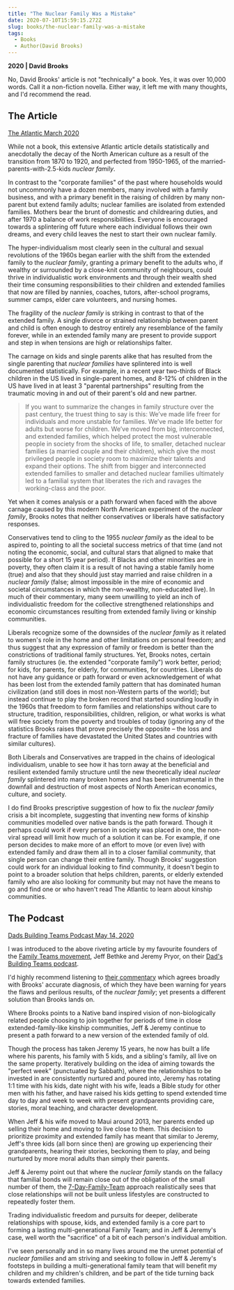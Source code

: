 ```yaml
---
title: "The Nuclear Family Was a Mistake"
date: 2020-07-10T15:59:15.272Z
slug: books/the-nuclear-family-was-a-mistake
tags:
  - Books
  - Author(David Brooks)
---
```


**2020 | David Brooks**

No, David Brooks' article is not "technically" a book. Yes, it was over 10,000 words. Call it a non-fiction novella. Either way, it left me with many thoughts, and I'd recommend the read.

## The Article

[The Atlantic March 2020](https://www.theatlantic.com/magazine/archive/2020/03/the-nuclear-family-was-a-mistake/605536/)

While not a book, this extensive Atlantic article details statistically and anecdotally the decay of the North American culture as a result of the transition from 1870 to 1920, and perfected from 1950-1965, of the married-parents-with-2.5-kids _nuclear family_.

In contrast to the "corporate families" of the past where households would not uncommonly have a dozen members, many involved with a family business, and with a primary benefit in the raising of children by many non-parent but extend family adults; nuclear families are isolated from extended families. Mothers bear the brunt of domestic and childrearing duties, and after 1970 a balance of work responsibilities. Everyone is encouraged towards a splintering off future where each individual follows their own dreams, and every child leaves the nest to start their own nuclear family.

The hyper-individualism most clearly seen in the cultural and sexual revolutions of the 1960s began earlier with the shift from the extended family to the _nuclear family_, granting a primary benefit to the adults who, if wealthy or surrounded by a close-knit community of neighbours, could thrive in individualistic work environments and through their wealth shed their time consuming responsibilities to their children and extended families that now are filled by nannies, coaches, tutors, after-school programs, summer camps, elder care volunteers, and nursing homes.

The fragility of the _nuclear family_ is striking in contrast to that of the extended family. A single divorce or strained relationship between parent and child is often enough to destroy entirely any resemblance of the family forever, while in an extended family many are present to provide support and step in when tensions are high or relationships falter.

The carnage on kids and single parents alike that has resulted from the single parenting that _nuclear families_ have splintered into is well documented statistically. For example, in a recent year two-thirds of Black children in the US lived in single-parent homes, and 8-12% of children in the US have lived in at least 3 "parental partnerships" resulting from the traumatic moving in and out of their parent's old and new partner.

> If you want to summarize the changes in family structure over the past century, the truest thing to say is this: We’ve made life freer for individuals and more unstable for families. We’ve made life better for adults but worse for children. We’ve moved from big, interconnected, and extended families, which helped protect the most vulnerable people in society from the shocks of life, to smaller, detached nuclear families (a married couple and their children), which give the most privileged people in society room to maximize their talents and expand their options. The shift from bigger and interconnected extended families to smaller and detached nuclear families ultimately led to a familial system that liberates the rich and ravages the working-class and the poor.

Yet when it comes analysis or a path forward when faced with the above carnage caused by this modern North American experiment of the _nuclear family_, Brooks notes that neither conservatives or liberals have satisfactory responses.

Conservatives tend to cling to the 1955 _nuclear family_ as the ideal to be aspired to, pointing to all the societal success metrics of that time (and not noting the economic, social, and cultural stars that aligned to make that possible for a short 15 year period). If Blacks and other minorities are in poverty, they often claim it is a result of not having a stable family home (true) and also that they should just stay married and raise children in a _nuclear family_ (false; almost impossible in the mire of economic and societal circumstances in which the non-wealthy, non-educated live). In much of their commentary, many seem unwilling to yield an inch of individualistic freedom for the collective strengthened relationships and economic circumstances resulting from extended family living or kinship communities.

Liberals recognize some of the downsides of the _nuclear family_ as it related to women's role in the home and other limitations on personal freedom; and thus suggest that any expression of family or freedom is better than the constrictions of traditional family structures. Yet, Brooks notes, certain family structures (ie. the extended "corporate family") work better, period; for kids, for parents, for elderly, for communities, for countries. Liberals do not have any guidance or path forward or even acknowledgement of what has been lost from the extended family pattern that has dominated human civilization (and still does in most non-Western parts of the world); but instead continue to play the broken record that started sounding loudly in the 1960s that freedom to form families and relationships without care to structure, tradition, responsibilities, children, religion, or what works is what will free society from the poverty and troubles of today (ignoring any of the statistics Brooks raises that prove precisely the opposite – the loss and fracture of families have devastated the United States and countries with similar cultures).

Both Liberals and Conservatives are trapped in the chains of ideological individualism, unable to see how it has torn away at the beneficial and resilient extended family structure until the new theoretically ideal _nuclear family_ splintered into many broken homes and has been instrumental in the downfall and destruction of most aspects of North American economics, culture, and society.

I do find Brooks prescriptive suggestion of how to fix the _nuclear family_ crisis a bit incomplete, suggesting that inventing new forms of kinship communities modelled over native bands is the path forward. Though it perhaps could work if every person in society was placed in one, the non-viral spread will limit how much of a solution it can be. For example, if one person decides to make more of an effort to move (or even live) with extended family and draw them all in to a closer familial community, that single person can change their entire family. Though Brooks' suggestion could work for an individual looking to find community, it doesn't begin to point to a broader solution that helps children, parents, or elderly extended family who are also looking for community but may not have the means to go and find one or who haven't read The Atlantic to learn about kinship communities.

## The Podcast

[Dads Building Teams Podcast May 14, 2020](https://overcast.fm/+P9hKHmO1E)

I was introduced to the above riveting article by my favourite founders of the [Family Teams movement](/faith/family-podcasts-and-resources), Jeff Bethke and Jeremy Pryor, on their [Dad's Building Teams podcast](https://familyteams.com/category/podcast/dads-building-teams/).

I'd highly recommend listening to [their commentary](https://overcast.fm/+P9hKHmO1E) which agrees broadly with Brooks' accurate diagnosis, of which they have been warning for years the flaws and perilous results, of the _nuclear family_; yet presents a different solution than Brooks lands on.

Where Brooks points to a Native band inspired vision of non-biologically related people choosing to join together for periods of time in close extended-family-like kinship communities, Jeff & Jeremy continue to present a path forward to a new version of the extended family of old.

Though the process has taken Jeremy 15 years, he now has built a life where his parents, his family with 5 kids, and a sibling's family, all live on the same property. Iteratively building on the idea of aiming towards the "perfect week" (punctuated by Sabbath), where the relationships to be invested in are consistently nurtured and poured into, Jeremy has rotating 1:1 time with his kids, date night with his wife, leads a Bible study for other men with his father, and have raised his kids getting to spend extended time day to day and week to week with present grandparents providing care, stories, moral teaching, and character development.

When Jeff & his wife moved to Maui around 2013, her parents ended up selling their home and moving to live close to them. This decision to prioritize proximity and extended family has meant that similar to Jeremy, Jeff's three kids (all born since then) are growing up experiencing their grandparents, hearing their stories, beckoning them to play, and being nurtured by more moral adults than simply their parents.

Jeff & Jeremy point out that where the _nuclear family_ stands on the fallacy that familial bonds will remain close out of the obligation of the small number of them, the [7-Day-Family-Team](/faith/the-seven-day-family) approach realistically sees that close relationships will not be built unless lifestyles are constructed to repeatedly foster them.

Trading individualistic freedom and pursuits for deeper, deliberate relationships with spouse, kids, and extended family is a core part to forming a lasting multi-generational Family Team; and in Jeff & Jeremy's case, well worth the "sacrifice" of a bit of each person's individual ambition.

I've seen personally and in so many lives around me the unmet potential of _nuclear families_ and am striving and seeking to follow in Jeff & Jeremy's footsteps in building a multi-generational family team that will benefit my children and my children's children, and be part of the tide turning back towards extended families.

